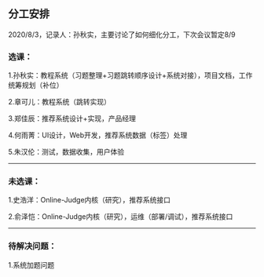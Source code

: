 ## 分工安排

2020/8/3，记录人：孙秋实，主要讨论了如何细化分工，下次会议暂定8/9

### 选课：

1.孙秋实：教程系统（习题整理+习题跳转顺序设计+系统对接），项目文档，工作统筹规划（补位）

2.章可儿：教程系统（跳转实现）

3.郑佳辰：推荐系统设计+实现，产品经理

4.何雨菁：UI设计，Web开发，推荐系统数据（标签）处理

5.朱汉伦：测试，数据收集，用户体验

------

### 未选课：

1.史浩洋：Online-Judge内核（研究），推荐系统接口

2.俞泽恺：Online-Judge内核（研究），运维（部署/调试），推荐系统接口

------

### 待解决问题：

1.系统加题问题